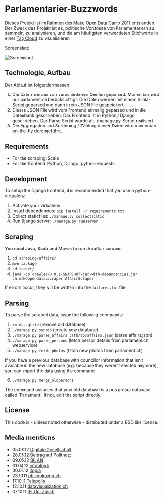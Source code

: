 Parlamentarier-Buzzwords
========================

Dieses Projekt ist im Rahmen des [Make Open Data Camp 2011](http://makeopendata.ch/) entstanden.
Der Zweck des Projekt ist es, politische Vorstösse von Parlamentariern zu sammeln, zu analysieren,
und die am häufigsten verwendeten Stichworte in einer [Tag Cloud](http://de.wikipedia.org/wiki/Schlagwortwolke)
zu visualisieren.

Screenshot:

![Screenshot](https://raw.github.com/gwrtheyrn/gesagt-im-parlament.ch/master/screenshot_small.png)

Technologie, Aufbau
-------------------

Der Ablauf ist folgendermassen:

  1. Die Daten werden von verschiedenen Quellen geparsed. Momentan wird nur parlament.ch
     berücksichtigt. Die Daten werden mit einem Scala-Script geparsed und dann in ein JSON File
     gespeichert.
  2. Dieses JSON File wird vom Frontend einmalig geparsed und in die Datenbank geschrieben. Das
     Frontend ist in Python / Django geschrieben. Das Parse Script wurde als ./manage.py-Script
     realisiert.
  3. Die Aggregation und Sortierung / Zählung dieser Daten wird momentan on-the-fly durchgeführt.

Requirements
------------

  * For the scraping: Scala
  * For the frontend: Python, Django, python-requests

Development
-----------

To setup the Django frontend, it is recommended that you use a python-virtualenv.

  1. Activate your virtualenv
  2. Install dependencies: `pip install -r requirements.txt`
  3. Collect staticfiles: `./manage.py collectstatic`
  4. Run Django server: `./manage.py runserver`

Scraping
--------

You need Java, Scala and Maven to run the affair scraper.

  1. `cd scraping/affairs/`
  2. `mvn package`
  3. `cd target/`
  4. `java -cp crawler-0.0.1-SNAPSHOT-jar-with-dependencies.jar ch.makeopendata.scraper.AffairScraper`

If errors occur, they will be written into the `failures.txt` file.

Parsing
-------

To parse the scraped data, issue the following commands:

  1. `rm db.sqlite` (remove old database)
  2. `./manage.py syncdb` (create new database)
  3. `./manage.py parse_affairs path/to/affairs.json` (parse affairs.json)
  4. `./manage.py parse_persons` (fetch person details from parlament.ch webservice)
  5. `./manage.py fetch_photos` (fetch new photos from parlament.ch)

If you have a previous database with councillor information that isn't available in the new database
(e.g. because they weren't elected anymore), you can import the data using the command:

  6. `./manage.py merge_oldpersons`

The command assumes that your old database is a postgresql database called 'Parlament'. If not,
edit the script directly.

License
-------

This code is - unless noted otherwise - distributed under a BSD like license.

Media mentions
--------------

 * 05.06.12 [Digitale Gesellschaft](http://www.digitale-gesellschaft.ch/2012/06/05/opendata-ch-konferenz-projekte/)
 * 28.05.12 [Beitrag auf Politnetz](http://www.politnetz.ch/beitrag/14675)
 * 09.05.12 [BILAN](http://www.bilan.ch/articles/techno/la-suisse-va-t-elle-laisser-l%E2%80%99economie-surfer-sur-ses-donnees)
 * 01.04.12 [infoblog.li](http://infoblog.li/innovation-auf-basis-von-open-data/)
 * 30.01.12 [itopia](http://www.itopia.ch/repository/Publikationen/120130\_SGVW\_fokusartikel-OGD\_definitiv.pdf)
 * 23.10.11 [philippkueng.ch](http://philippkueng.ch/makeopendatach-2011.html)
 * 17.10.11 [Telepolis](http://www.heise.de/tp/blogs/4/150631)
 * 12.10.11 [datavisualization.ch](http://datavisualization.ch/events/review-of-switzerlands-first-open-data-camp/)
 * 07.10.11 [IFI Uni Zürich](http://www.ifi.uzh.ch/ddis/news/opendataparliment.html)
